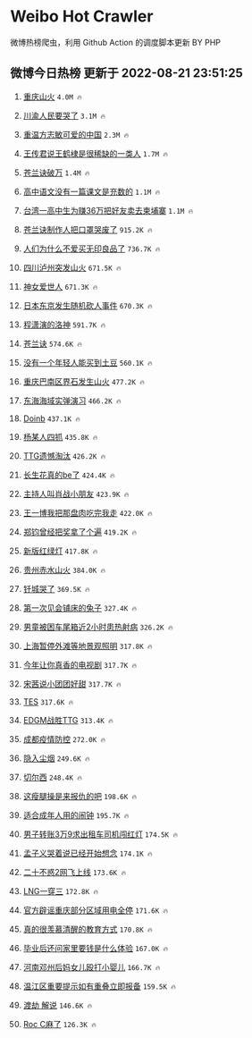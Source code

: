 # Weibo Hot Crawler 



微博热榜爬虫，利用 Github Action 的调度脚本更新 BY PHP 


## 微博今日热榜 更新于 2022-08-21 23:51:25 
1. [重庆山火](https://s.weibo.com/weibo?q=%23%E9%87%8D%E5%BA%86%E5%B1%B1%E7%81%AB%23&Refer=top) `4.0M 🔥` 

1. [川渝人民要哭了](https://s.weibo.com/weibo?q=%23%E5%B7%9D%E6%B8%9D%E4%BA%BA%E6%B0%91%E8%A6%81%E5%93%AD%E4%BA%86%23&Refer=top) `3.1M 🔥` 

1. [重温方志敏可爱的中国](https://s.weibo.com/weibo?q=%23%E9%87%8D%E6%B8%A9%E6%96%B9%E5%BF%97%E6%95%8F%E5%8F%AF%E7%88%B1%E7%9A%84%E4%B8%AD%E5%9B%BD%23&Refer=top) `2.3M 🔥` 

1. [王传君说王鹤棣是很稀缺的一类人](https://s.weibo.com/weibo?q=%23%E7%8E%8B%E4%BC%A0%E5%90%9B%E8%AF%B4%E7%8E%8B%E9%B9%A4%E6%A3%A3%E6%98%AF%E5%BE%88%E7%A8%80%E7%BC%BA%E7%9A%84%E4%B8%80%E7%B1%BB%E4%BA%BA%23&Refer=top) `1.7M 🔥` 

1. [苍兰诀破万](https://s.weibo.com/weibo?q=%23%E8%8B%8D%E5%85%B0%E8%AF%80%E7%A0%B4%E4%B8%87%23&Refer=top) `1.4M 🔥` 

1. [高中语文没有一篇课文是充数的](https://s.weibo.com/weibo?q=%23%E9%AB%98%E4%B8%AD%E8%AF%AD%E6%96%87%E6%B2%A1%E6%9C%89%E4%B8%80%E7%AF%87%E8%AF%BE%E6%96%87%E6%98%AF%E5%85%85%E6%95%B0%E7%9A%84%23&Refer=top) `1.1M 🔥` 

1. [台湾一高中生为赚36万把好友卖去柬埔寨](https://s.weibo.com/weibo?q=%23%E5%8F%B0%E6%B9%BE%E4%B8%80%E9%AB%98%E4%B8%AD%E7%94%9F%E4%B8%BA%E8%B5%9A36%E4%B8%87%E6%8A%8A%E5%A5%BD%E5%8F%8B%E5%8D%96%E5%8E%BB%E6%9F%AC%E5%9F%94%E5%AF%A8%23&Refer=top) `1.1M 🔥` 

1. [苍兰诀制作人把口罩哭废了](https://s.weibo.com/weibo?q=%23%E8%8B%8D%E5%85%B0%E8%AF%80%E5%88%B6%E4%BD%9C%E4%BA%BA%E6%8A%8A%E5%8F%A3%E7%BD%A9%E5%93%AD%E5%BA%9F%E4%BA%86%23&Refer=top) `915.2K 🔥` 

1. [人们为什么不爱买无印良品了](https://s.weibo.com/weibo?q=%23%E4%BA%BA%E4%BB%AC%E4%B8%BA%E4%BB%80%E4%B9%88%E4%B8%8D%E7%88%B1%E4%B9%B0%E6%97%A0%E5%8D%B0%E8%89%AF%E5%93%81%E4%BA%86%23&Refer=top) `736.7K 🔥` 

1. [四川泸州突发山火](https://s.weibo.com/weibo?q=%23%E5%9B%9B%E5%B7%9D%E6%B3%B8%E5%B7%9E%E7%AA%81%E5%8F%91%E5%B1%B1%E7%81%AB%23&Refer=top) `671.5K 🔥` 

1. [神女爱世人](https://s.weibo.com/weibo?q=%E7%A5%9E%E5%A5%B3%E7%88%B1%E4%B8%96%E4%BA%BA&Refer=top) `671.3K 🔥` 

1. [日本东京发生随机砍人事件](https://s.weibo.com/weibo?q=%23%E6%97%A5%E6%9C%AC%E4%B8%9C%E4%BA%AC%E5%8F%91%E7%94%9F%E9%9A%8F%E6%9C%BA%E7%A0%8D%E4%BA%BA%E4%BA%8B%E4%BB%B6%23&Refer=top) `670.3K 🔥` 

1. [程潇演的洛神](https://s.weibo.com/weibo?q=%E7%A8%8B%E6%BD%87%E6%BC%94%E7%9A%84%E6%B4%9B%E7%A5%9E&Refer=top) `591.7K 🔥` 

1. [苍兰诀](https://s.weibo.com/weibo?q=%23%E8%8B%8D%E5%85%B0%E8%AF%80%23&Refer=top) `574.6K 🔥` 

1. [没有一个年轻人能买到土豆](https://s.weibo.com/weibo?q=%23%E6%B2%A1%E6%9C%89%E4%B8%80%E4%B8%AA%E5%B9%B4%E8%BD%BB%E4%BA%BA%E8%83%BD%E4%B9%B0%E5%88%B0%E5%9C%9F%E8%B1%86%23&Refer=top) `560.1K 🔥` 

1. [重庆巴南区界石发生山火](https://s.weibo.com/weibo?q=%23%E9%87%8D%E5%BA%86%E5%B7%B4%E5%8D%97%E5%8C%BA%E7%95%8C%E7%9F%B3%E5%8F%91%E7%94%9F%E5%B1%B1%E7%81%AB%23&Refer=top) `477.2K 🔥` 

1. [东海海域实弹演习](https://s.weibo.com/weibo?q=%23%E4%B8%9C%E6%B5%B7%E6%B5%B7%E5%9F%9F%E5%AE%9E%E5%BC%B9%E6%BC%94%E4%B9%A0%23&Refer=top) `466.2K 🔥` 

1. [Doinb](https://s.weibo.com/weibo?q=Doinb&Refer=top) `437.1K 🔥` 

1. [杨某人四抓](https://s.weibo.com/weibo?q=%23%E6%9D%A8%E6%9F%90%E4%BA%BA%E5%9B%9B%E6%8A%93%23&Refer=top) `435.8K 🔥` 

1. [TTG遗憾淘汰](https://s.weibo.com/weibo?q=%23TTG%E9%81%97%E6%86%BE%E6%B7%98%E6%B1%B0%23&Refer=top) `426.2K 🔥` 

1. [长生花真的be了](https://s.weibo.com/weibo?q=%23%E9%95%BF%E7%94%9F%E8%8A%B1%E7%9C%9F%E7%9A%84be%E4%BA%86%23&Refer=top) `424.4K 🔥` 

1. [主持人叫肖战小朋友](https://s.weibo.com/weibo?q=%23%E4%B8%BB%E6%8C%81%E4%BA%BA%E5%8F%AB%E8%82%96%E6%88%98%E5%B0%8F%E6%9C%8B%E5%8F%8B%23&Refer=top) `423.9K 🔥` 

1. [王一博我把那盘肉吃完我走](https://s.weibo.com/weibo?q=%23%E7%8E%8B%E4%B8%80%E5%8D%9A%E6%88%91%E6%8A%8A%E9%82%A3%E7%9B%98%E8%82%89%E5%90%83%E5%AE%8C%E6%88%91%E8%B5%B0%23&Refer=top) `422.0K 🔥` 

1. [郑钧曾经把奖拿了个遍](https://s.weibo.com/weibo?q=%23%E9%83%91%E9%92%A7%E6%9B%BE%E7%BB%8F%E6%8A%8A%E5%A5%96%E6%8B%BF%E4%BA%86%E4%B8%AA%E9%81%8D%23&Refer=top) `419.2K 🔥` 

1. [新版红绿灯](https://s.weibo.com/weibo?q=%E6%96%B0%E7%89%88%E7%BA%A2%E7%BB%BF%E7%81%AF&Refer=top) `417.8K 🔥` 

1. [贵州赤水山火](https://s.weibo.com/weibo?q=%E8%B4%B5%E5%B7%9E%E8%B5%A4%E6%B0%B4%E5%B1%B1%E7%81%AB&Refer=top) `384.0K 🔥` 

1. [钎城哭了](https://s.weibo.com/weibo?q=%E9%92%8E%E5%9F%8E%E5%93%AD%E4%BA%86&Refer=top) `369.5K 🔥` 

1. [第一次见会铺床的兔子](https://s.weibo.com/weibo?q=%23%E7%AC%AC%E4%B8%80%E6%AC%A1%E8%A7%81%E4%BC%9A%E9%93%BA%E5%BA%8A%E7%9A%84%E5%85%94%E5%AD%90%23&Refer=top) `327.4K 🔥` 

1. [男童被困车尾箱近2小时患热射病](https://s.weibo.com/weibo?q=%23%E7%94%B7%E7%AB%A5%E8%A2%AB%E5%9B%B0%E8%BD%A6%E5%B0%BE%E7%AE%B1%E8%BF%912%E5%B0%8F%E6%97%B6%E6%82%A3%E7%83%AD%E5%B0%84%E7%97%85%23&Refer=top) `326.2K 🔥` 

1. [上海暂停外滩等地景观照明](https://s.weibo.com/weibo?q=%23%E4%B8%8A%E6%B5%B7%E6%9A%82%E5%81%9C%E5%A4%96%E6%BB%A9%E7%AD%89%E5%9C%B0%E6%99%AF%E8%A7%82%E7%85%A7%E6%98%8E%23&Refer=top) `317.8K 🔥` 

1. [今年让你真香的电视剧](https://s.weibo.com/weibo?q=%23%E4%BB%8A%E5%B9%B4%E8%AE%A9%E4%BD%A0%E7%9C%9F%E9%A6%99%E7%9A%84%E7%94%B5%E8%A7%86%E5%89%A7%23&Refer=top) `317.7K 🔥` 

1. [宋茜说小团团好甜](https://s.weibo.com/weibo?q=%23%E5%AE%8B%E8%8C%9C%E8%AF%B4%E5%B0%8F%E5%9B%A2%E5%9B%A2%E5%A5%BD%E7%94%9C%23&Refer=top) `317.7K 🔥` 

1. [TES](https://s.weibo.com/weibo?q=TES&Refer=top) `317.6K 🔥` 

1. [EDGM战胜TTG](https://s.weibo.com/weibo?q=EDGM%E6%88%98%E8%83%9CTTG&Refer=top) `313.4K 🔥` 

1. [成都疫情防控](https://s.weibo.com/weibo?q=%23%E6%88%90%E9%83%BD%E7%96%AB%E6%83%85%E9%98%B2%E6%8E%A7%23&Refer=top) `272.0K 🔥` 

1. [隐入尘烟](https://s.weibo.com/weibo?q=%E9%9A%90%E5%85%A5%E5%B0%98%E7%83%9F&Refer=top) `249.6K 🔥` 

1. [切尔西](https://s.weibo.com/weibo?q=%E5%88%87%E5%B0%94%E8%A5%BF&Refer=top) `248.4K 🔥` 

1. [这瘦腿操是来报仇的吧](https://s.weibo.com/weibo?q=%23%E8%BF%99%E7%98%A6%E8%85%BF%E6%93%8D%E6%98%AF%E6%9D%A5%E6%8A%A5%E4%BB%87%E7%9A%84%E5%90%A7%23&Refer=top) `198.6K 🔥` 

1. [适合成年人用的闹钟](https://s.weibo.com/weibo?q=%23%E9%80%82%E5%90%88%E6%88%90%E5%B9%B4%E4%BA%BA%E7%94%A8%E7%9A%84%E9%97%B9%E9%92%9F%23&Refer=top) `195.7K 🔥` 

1. [男子转账3万9求出租车司机闯红灯](https://s.weibo.com/weibo?q=%23%E7%94%B7%E5%AD%90%E8%BD%AC%E8%B4%A63%E4%B8%879%E6%B1%82%E5%87%BA%E7%A7%9F%E8%BD%A6%E5%8F%B8%E6%9C%BA%E9%97%AF%E7%BA%A2%E7%81%AF%23&Refer=top) `174.5K 🔥` 

1. [孟子义哭着说已经开始想念](https://s.weibo.com/weibo?q=%23%E5%AD%9F%E5%AD%90%E4%B9%89%E5%93%AD%E7%9D%80%E8%AF%B4%E5%B7%B2%E7%BB%8F%E5%BC%80%E5%A7%8B%E6%83%B3%E5%BF%B5%23&Refer=top) `174.1K 🔥` 

1. [二十不惑2网飞上线](https://s.weibo.com/weibo?q=%23%E4%BA%8C%E5%8D%81%E4%B8%8D%E6%83%912%E7%BD%91%E9%A3%9E%E4%B8%8A%E7%BA%BF%23&Refer=top) `173.6K 🔥` 

1. [LNG一穿三](https://s.weibo.com/weibo?q=%23LNG%E4%B8%80%E7%A9%BF%E4%B8%89%23&Refer=top) `172.8K 🔥` 

1. [官方辟谣重庆部分区域用电全停](https://s.weibo.com/weibo?q=%23%E5%AE%98%E6%96%B9%E8%BE%9F%E8%B0%A3%E9%87%8D%E5%BA%86%E9%83%A8%E5%88%86%E5%8C%BA%E5%9F%9F%E7%94%A8%E7%94%B5%E5%85%A8%E5%81%9C%23&Refer=top) `171.6K 🔥` 

1. [真的很羡慕清醒的教育方式](https://s.weibo.com/weibo?q=%23%E7%9C%9F%E7%9A%84%E5%BE%88%E7%BE%A1%E6%85%95%E6%B8%85%E9%86%92%E7%9A%84%E6%95%99%E8%82%B2%E6%96%B9%E5%BC%8F%23&Refer=top) `170.8K 🔥` 

1. [毕业后还问家里要钱是什么体验](https://s.weibo.com/weibo?q=%23%E6%AF%95%E4%B8%9A%E5%90%8E%E8%BF%98%E9%97%AE%E5%AE%B6%E9%87%8C%E8%A6%81%E9%92%B1%E6%98%AF%E4%BB%80%E4%B9%88%E4%BD%93%E9%AA%8C%23&Refer=top) `167.0K 🔥` 

1. [河南邓州后妈女儿殴打小婴儿](https://s.weibo.com/weibo?q=%E6%B2%B3%E5%8D%97%E9%82%93%E5%B7%9E%E5%90%8E%E5%A6%88%E5%A5%B3%E5%84%BF%E6%AE%B4%E6%89%93%E5%B0%8F%E5%A9%B4%E5%84%BF&Refer=top) `166.7K 🔥` 

1. [温江区重要提示如有重叠立即报备](https://s.weibo.com/weibo?q=%23%E6%B8%A9%E6%B1%9F%E5%8C%BA%E9%87%8D%E8%A6%81%E6%8F%90%E7%A4%BA%E5%A6%82%E6%9C%89%E9%87%8D%E5%8F%A0%E7%AB%8B%E5%8D%B3%E6%8A%A5%E5%A4%87%23&Refer=top) `159.5K 🔥` 

1. [渡劫 解说](https://s.weibo.com/weibo?q=%E6%B8%A1%E5%8A%AB%20%E8%A7%A3%E8%AF%B4&Refer=top) `146.6K 🔥` 

1. [Roc C麻了](https://s.weibo.com/weibo?q=Roc%20C%E9%BA%BB%E4%BA%86&Refer=top) `126.3K 🔥` 

